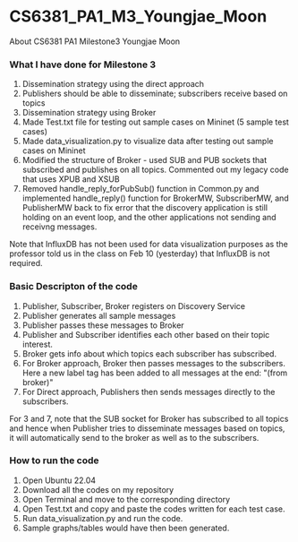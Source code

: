 # CS6381_PA1_M3_Youngjae_Moon
About CS6381 PA1 Milestone3 Youngjae Moon

### What I have done for Milestone 3
1. Dissemination strategy using the direct approach
2. Publishers should be able to disseminate; subscribers receive based on topics
3. Dissemination strategy using Broker
4. Made Test.txt file for testing out sample cases on Mininet (5 sample test cases)
5. Made data_visualization.py to visualize data after testing out sample cases on Mininet
6. Modified the structure of Broker - used SUB and PUB sockets that subscribed and publishes on all topics. Commented out my legacy code that uses XPUB and XSUB 
7. Removed handle_reply_forPubSub() function in Common.py and implemented handle_reply() function for BrokerMW, SubscriberMW, and PublisherMW back to fix error that the discovery application is still holding on an event loop, and the other applications not sending and receivng messages.

Note that InfluxDB has not been used for data visualization purposes as the professor told us in the class on Feb 10 (yesterday) that InfluxDB is not required.

### Basic Descripton of the code
1. Publisher, Subscriber, Broker registers on Discovery Service
2. Publisher generates all sample messages
3. Publisher passes these messages to Broker
4. Publisher and Subscriber identifies each other based on their topic interest.
5. Broker gets info about which topics each subscriber has subscribed.
6. For Broker approach, Broker then passes messages to the subscribers. Here a new label tag has been added to all messages at the end: "(from broker)"
7. For Direct approach, Publishers then sends messages directly to the subscribers.

For 3 and 7, note that the SUB socket for Broker has subscribed to all topics and hence when Publisher tries to disseminate messages based on topics, it will automatically send to the broker as well as to the subscribers.

### How to run the code
1. Open Ubuntu 22.04
2. Download all the codes on my repository
3. Open Terminal and move to the corresponding directory
4. Open Test.txt and copy and paste the codes written for each test case.
5. Run data_visualization.py and run the code.
6. Sample graphs/tables would have then been generated.
